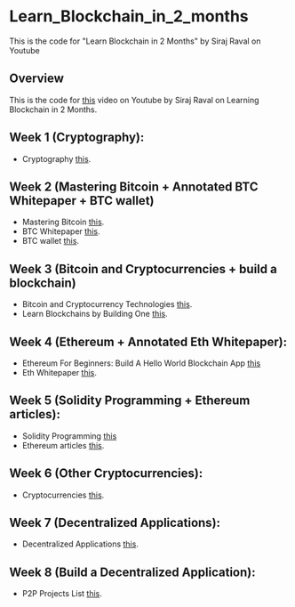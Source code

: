 # Learn_Blockchain_in_2_months
This is the code for "Learn Blockchain in 2 Months" by Siraj Raval on Youtube 


## Overview

This is the code for [this](https://www.youtube.com/watch?v=wVVGv2bmxow) video on Youtube by Siraj Raval on Learning Blockchain in 2 Months.


## Week 1 (Cryptography):
- Cryptography [this](https://www.coursera.org/learn/crypto).

## Week 2 (Mastering Bitcoin + Annotated BTC Whitepaper + BTC wallet)
- Mastering Bitcoin [this](https://github.com/bitcoinbook/bitcoinbook).
- BTC Whitepaper [this](http://fermatslibrary.com/s/bitcoin).
- BTC wallet [this](https://bitcoin.org/en/choose-your-wallet).

## Week 3 (Bitcoin and Cryptocurrencies + build a blockchain)
- Bitcoin and Cryptocurrency Technologies [this](https://www.coursera.org/learn/cryptocurrency).
- Learn Blockchains by Building One [this](https://hackernoon.com/learn-blockchains-by-building-one-117428612f46).

## Week 4 (Ethereum + Annotated Eth Whitepaper):
- Ethereum For Beginners: Build A Hello World Blockchain App [this](https://www.udemy.com/blockchain-application/)
- Eth Whitepaper [this](http://fermatslibrary.com/s/ethereum-a-next-generation-smart-contract-and-decentralized-application-platform#email-newsletter).

## Week 5 (Solidity Programming + Ethereum articles):
- Solidity Programming [this](https://cryptozombies.io/)
- Ethereum articles [this](https://blockgeeks.com/?s=ethereum).

## Week 6 (Other Cryptocurrencies):
- Cryptocurrencies [this](https://www.youtube.com/watch?v=cjbHqvr4ffo&list=PL2-dafEMk2A7jW7CYUJsBu58JH27bqaNL).

## Week 7 (Decentralized Applications):
- Decentralized Applications [this](http://shop.oreilly.com/product/0636920039334.do).

## Week 8 (Build a Decentralized Application):
- P2P Projects List [this](https://github.com/moshest/p2p-index).
